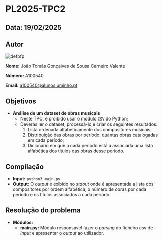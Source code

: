 # PL2025-TPC2

## Data: 19/02/2025

## Autor

![defpfp]

**Nome:** João Tomás Gonçalves de Sousa Carneiro Valente

**Número:** A100540

**Email:** a100540@alunos.uminho.pt

## Objetivos
- **Análise de um dataset de obras musicais**
    - Neste TPC, é proibido usar o módulo `CSV` do Python;
    - Deverás ler o dataset, processá-lo e criar os seguintes resultados:
        1. Lista ordenada alfabeticamente dos compositores musicais;
        2. Distribuição das obras por período: quantas obras catalogadas em cada período;
        3. Dicionário em que a cada período está a associada uma lista alfabética dos títulos das obras desse período.
        

## Compilação
- **Input:** `python3 main.py`
- **Output:** O *output* é exibido no *stdout* onde é apresentada a lista dos compositores por ordem alfabética, o número de obras por cada período e os títulos associados a cada período.

## Resolução do problema
- **Módulos:**
    - **main.py:** Módulo responsável fazer o *parsing* do ficheiro csv de *input* e apresentar o *output* ao utilizador.

[defpfp]: https://cdn.discordapp.com/attachments/945777436543565905/1339688481852620940/8PoNI3aPnN1OwAAAAASUVORK5CYII.png?ex=67afa1a0&is=67ae5020&hm=611a110527f81b29368cd857610d53456005ee7132e42634ae455bb47fb36ced&